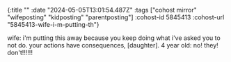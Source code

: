 {:title ""
 :date "2024-05-05T13:01:54.487Z"
 :tags ["cohost mirror" "wifeposting" "kidposting" "parentposting"]
 :cohost-id 5845413
 :cohost-url "5845413-wife-i-m-putting-th"}

wife: i'm putting this away because you keep doing what i've asked you to not do. your actions have consequences, [daughter].
4 year old: no! they! don't!!!!!!